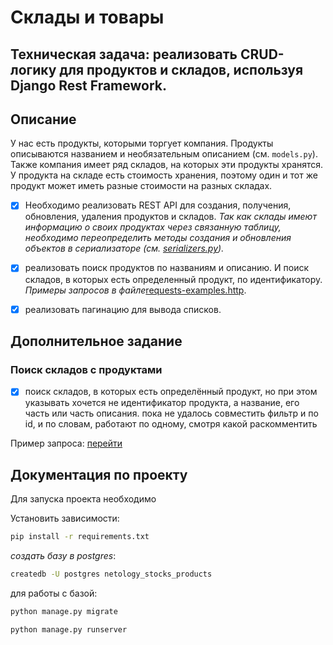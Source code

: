# Склады и товары

## Техническая задача: реализовать CRUD-логику для продуктов и складов, используя Django Rest Framework.

## Описание

У нас есть продукты, которыми торгует компания. Продукты описываются названием и необязательным описанием (см. `models.py`).
Также компания имеет ряд складов, на которых эти продукты хранятся. У продукта на складе есть стоимость хранения, поэтому один 
и тот же продукт может иметь разные стоимости на разных складах.

 - [x] Необходимо реализовать REST API для создания, получения, обновления, удаления продуктов и складов. 
_Так как склады имеют информацию о своих продуктах через связанную таблицу, необходимо переопределить
методы создания и обновления объектов в сериализаторе (см. [serializers.py](logistic/serializers.py))._

 - [x] реализовать поиск продуктов по названиям и описанию. И поиск складов, в которых есть определенный продукт, по идентификатору. 
_Примеры запросов в файле_[requests-examples.http](requests-examples.http).

 - [x] реализовать пагинацию для вывода списков.

## Дополнительное задание

### Поиск складов с продуктами

- [x] поиск складов, в которых есть определённый продукт, но при этом указывать хочется не идентификатор продукта, а название, его часть или часть описания.
пока не удалось совместить фильтр и по id, и по словам, работают по одному, смотря какой раскомментить

Пример запроса: [перейти](http://localhost:8000/api/v1/stocks/?search=помид)


## Документация по проекту

Для запуска проекта необходимо

Установить зависимости:

```bash
pip install -r requirements.txt
```

_создать базу в postgres_:
```bash
createdb -U postgres netology_stocks_products
```

для работы с базой:

```bash
python manage.py migrate
```
```bash
python manage.py runserver
```

